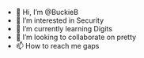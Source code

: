 - 👋 Hi, I’m @BuckieB
- 👀 I’m interested in Security
- 🌱 I’m currently learning Digits
- 💞️ I’m looking to collaborate on pretty
- 📫 How to reach me gaps

<!---
BuckieB/BuckieB is a ✨ special ✨ repository because its `README.md` (this file) appears on your GitHub profile.
You can click the Preview link to take a look at your changes.
--->

